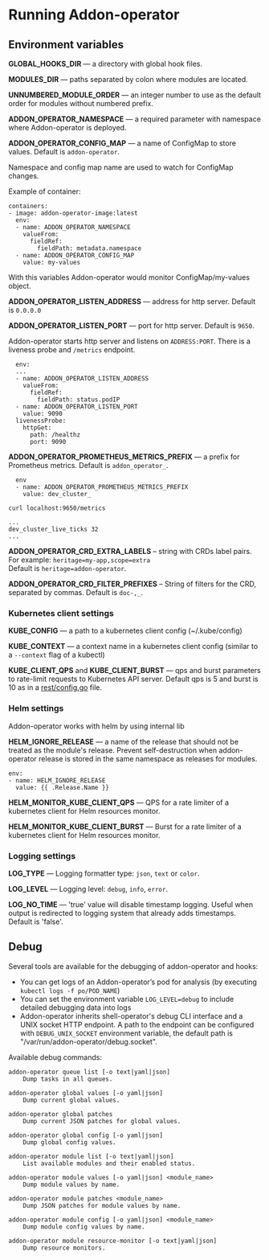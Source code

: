 # Running Addon-operator

## Environment variables

**GLOBAL_HOOKS_DIR** — a directory with global hook files.

**MODULES_DIR** — paths separated by colon where modules are located.

**UNNUMBERED_MODULE_ORDER** — an integer number to use as the default order for modules without numbered prefix.

**ADDON_OPERATOR_NAMESPACE** — a required parameter with namespace where Addon-operator is deployed.

**ADDON_OPERATOR_CONFIG_MAP** — a name of ConfigMap to store values. Default is `addon-operator`.

Namespace and config map name are used to watch for ConfigMap changes. 

Example of container:

```
containers:
- image: addon-operator-image:latest
  env:
  - name: ADDON_OPERATOR_NAMESPACE
    valueFrom:
      fieldRef:
        fieldPath: metadata.namespace
  - name: ADDON_OPERATOR_CONFIG_MAP
    value: my-values   
```

With this variables Addon-operator would monitor ConfigMap/my-values object. 

**ADDON_OPERATOR_LISTEN_ADDRESS** — address for http server. Default is `0.0.0.0`

**ADDON_OPERATOR_LISTEN_PORT** — port for http server. Default is `9650`.

Addon-operator starts http server and listens on `ADDRESS:PORT`. There is a liveness probe and `/metrics` endpoint.

```
  env:
  ...
  - name: ADDON_OPERATOR_LISTEN_ADDRESS
    valueFrom:
      fieldRef:
        fieldPath: status.podIP
  - name: ADDON_OPERATOR_LISTEN_PORT
    value: 9090
  livenessProbe:
    httpGet:
      path: /healthz
      port: 9090      
``` 

**ADDON_OPERATOR_PROMETHEUS_METRICS_PREFIX** — a prefix for Prometheus metrics. Default is `addon_operator_`.

```
  env
  - name: ADDON_OPERATOR_PROMETHEUS_METRICS_PREFIX
    value: dev_cluster_  
```

```
curl localhost:9650/metrics

...
dev_cluster_live_ticks 32
...
```

**ADDON_OPERATOR_CRD_EXTRA_LABELS** – string with CRDs label pairs.  
For example: `heritage=my-app,scope=extra`  
Default is `heritage=addon-operator`.

**ADDON_OPERATOR_CRD_FILTER_PREFIXES** – String of filters for the CRD, separated by commas. Default is `doc-,_`.

### Kubernetes client settings

**KUBE_CONFIG** — a path to a kubernetes client config (~/.kube/config)

**KUBE_CONTEXT** — a context name in a kubernetes client config (similar to a `--context` flag of a kubectl)

**KUBE_CLIENT_QPS** and **KUBE_CLIENT_BURST** — qps and burst parameters to rate-limit requests to Kubernetes API server. Default qps is 5 and burst is 10 as in a [rest/config.go][config.go] file.

### Helm settings

Addon-operator works with helm by using internal lib

**HELM_IGNORE_RELEASE** — a name of the release that should not be treated as the module's release. Prevent self-destruction when addon-operator release is stored in the same namespace as releases for modules.

```
env:
- name: HELM_IGNORE_RELEASE
  value: {{ .Release.Name }}
```

**HELM_MONITOR_KUBE_CLIENT_QPS** — QPS for a rate limiter of a kubernetes client for Helm resources monitor.

**HELM_MONITOR_KUBE_CLIENT_BURST** — Burst for a rate limiter of a kubernetes client for Helm resources monitor.

### Logging settings

**LOG_TYPE** — Logging formatter type: `json`, `text` or `color`.

**LOG_LEVEL** — Logging level: `debug`, `info`, `error`.

**LOG_NO_TIME** — 'true' value will disable timestamp logging. Useful when output is redirected to logging system that already adds timestamps. Default is 'false'.

## Debug

Several tools are available for the debugging of addon-operator and hooks:

- You can get logs of an Addon-operator’s pod for analysis (by executing `kubectl logs -f po/POD_NAME`)
- You can set the environment variable `LOG_LEVEL=debug` to include detailed debugging data into logs
- Addon-operator inherits shell-operator's debug CLI interface and a UNIX socket HTTP endpoint. A path to the endpoint can be configured with `DEBUG_UNIX_SOCKET` environment variable, the default path is 	"/var/run/addon-operator/debug.socket".

Available debug commands:

```
addon-operator queue list [-o text|yaml|json]
    Dump tasks in all queues.

addon-operator global values [-o yaml|json]
    Dump current global values.

addon-operator global patches
    Dump current JSON patches for global values.

addon-operator global config [-o yaml|json]
    Dump global config values.

addon-operator module list [-o text|yaml|json]
    List available modules and their enabled status.

addon-operator module values [-o yaml|json] <module_name>
    Dump module values by name.

addon-operator module patches <module_name>
    Dump JSON patches for module values by name.

addon-operator module config [-o yaml|json] <module_name>
    Dump module config values by name.

addon-operator module resource-monitor [-o text|yaml|json]
    Dump resource monitors.
```

[config.go]: https://github.com/kubernetes/client-go/blob/v0.17.0/rest/config.go#L44
